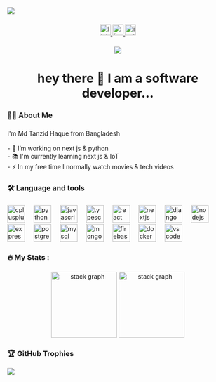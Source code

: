 
  <img src="https://res.cloudinary.com/djwpnwfs8/image/upload/v1727724018/my-portfolio/lauo4my1fagvn2dxqkxx.png"  />


###

<div align="center">
  <a href="https://www.linkedin.com/in/tanzid64/" target="_blank">
    <img src="https://img.shields.io/static/v1?message=LinkedIn&logo=linkedin&label=&color=0077B5&logoColor=white&labelColor=&style=for-the-badge" height="25" alt="linkedin logo"  />
  </a>
  <a href="https://facebook.com/tanzid64" target="_blank">
    <img src="https://img.shields.io/static/v1?message=Facebook&logo=facebook&label=&color=1877F2&logoColor=white&labelColor=&style=for-the-badge" height="25" alt="facebook logo"  />
  </a>
  <a href="https://instagram.com/tanzid64" target="_blank">
    <img src="https://img.shields.io/static/v1?message=Instagram&logo=instagram&label=&color=E4405F&logoColor=white&labelColor=&style=for-the-badge" height="25" alt="instagram logo"  />
  </a>
</div>

###

<div align="center">
  <img src="https://visitor-badge.laobi.icu/badge?page_id=tanzid64.tanzid64&"  />
</div>

###

<!--<br clear="both">-->

<h1 align="center">hey there 👋 I am a software developer...</h1>

###

<h3 align="left">👩‍💻  About Me</h3>

###

<p align="left">I'm Md Tanzid Haque from Bangladesh<br><br>- 🔭 I’m working on next js & python<br>- 📚 I'm currently learning next js & IoT<br>- ⚡ In my free time I normally watch movies & tech videos</p>

###

<h3 align="left">🛠 Language and tools</h3>

###

<div align="left">
  <img src="https://cdn.jsdelivr.net/gh/devicons/devicon/icons/cplusplus/cplusplus-original.svg" height="40" alt="cplusplus logo"  />
  <img width="12" />
  <img src="https://cdn.jsdelivr.net/gh/devicons/devicon/icons/python/python-original.svg" height="40" alt="python logo"  />
  <img width="12" />
  <img src="https://cdn.jsdelivr.net/gh/devicons/devicon/icons/javascript/javascript-original.svg" height="40" alt="javascript logo"  />
  <img width="12" />
  <img src="https://cdn.jsdelivr.net/gh/devicons/devicon/icons/typescript/typescript-original.svg" height="40" alt="typescript logo"  />
  <img width="12" />
  <img src="https://cdn.jsdelivr.net/gh/devicons/devicon/icons/react/react-original.svg" height="40" alt="react logo"  />
  <img width="12" />
  <img src="https://cdn.jsdelivr.net/gh/devicons/devicon/icons/nextjs/nextjs-original.svg" height="40" alt="nextjs logo"  />
  <img width="12" />
  <img src="https://cdn.jsdelivr.net/gh/devicons/devicon/icons/django/django-plain.svg" height="40" alt="django logo"  />
  <img width="12" />
  <img src="https://cdn.jsdelivr.net/gh/devicons/devicon/icons/nodejs/nodejs-original.svg" height="40" alt="nodejs logo"  />
  <img width="12" />
  <img src="https://skillicons.dev/icons?i=express" height="40" alt="express logo"  />
  <img width="12" />
  <img src="https://cdn.jsdelivr.net/gh/devicons/devicon/icons/postgresql/postgresql-original.svg" height="40" alt="postgresql logo"  />
  <img width="12" />
  <img src="https://cdn.jsdelivr.net/gh/devicons/devicon/icons/mysql/mysql-original.svg" height="40" alt="mysql logo"  />
  <img width="12" />
  <img src="https://cdn.jsdelivr.net/gh/devicons/devicon/icons/mongodb/mongodb-original.svg" height="40" alt="mongodb logo"  />
  <img width="12" />
  <img src="https://cdn.jsdelivr.net/gh/devicons/devicon/icons/firebase/firebase-plain.svg" height="40" alt="firebase logo"  />
  <img width="12" />
  <img src="https://cdn.jsdelivr.net/gh/devicons/devicon/icons/docker/docker-original.svg" height="40" alt="docker logo"  />
  <img width="12" />
  <img src="https://cdn.jsdelivr.net/gh/devicons/devicon/icons/vscode/vscode-original.svg" height="40" alt="vscode logo"  />
</div>

###

<h3 align="left">🔥   My Stats :</h3>

###


  <!-- <img src="https://streak-stats.demolab.com?user=tanzid64&locale=en&mode=daily&theme=dark&hide_border=false&border_radius=5&order=3" height="220" alt="streak graph"  /> -->
<div align="center">
  <img src="https://github-readme-streak-stats.herokuapp.com/?user=tanzid64&theme=dark&hide_border=false" height="150" width="" alt="stack graph"/>
  <img src="https://github-readme-stats.vercel.app/api/top-langs/?username=tanzid64&theme=dark&hide_border=false&include_all_commits=true&count_private=true&layout=compact" height="150" alt="stack graph"/>
</div>


###
<h3 align="left">🏆 GitHub Trophies </h3>

![](https://github-profile-trophy.vercel.app/?username=tanzid64&theme=radical&no-frame=false&no-bg=true&margin-w=4&title=Followers,Commits,Repositories,MultiLanguage)
